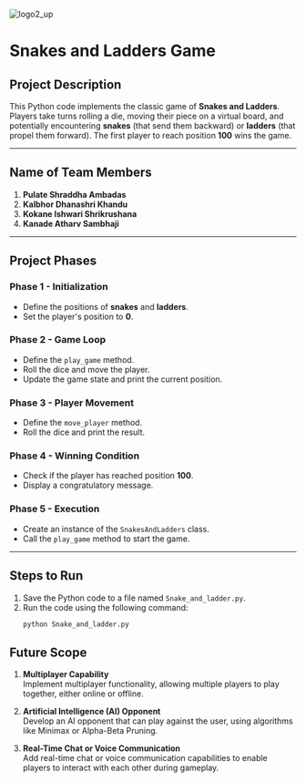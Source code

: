 ![logo2_up](https://github.com/user-attachments/assets/15c13f97-a682-41d2-aa80-548fc1c18d05)




# Snakes and Ladders Game

## Project Description
This Python code implements the classic game of **Snakes and Ladders**. Players take turns rolling a die, moving their piece on a virtual board, and potentially encountering **snakes** (that send them backward) or **ladders** (that propel them forward). The first player to reach position **100** wins the game.

---

## Name of Team Members
1. **Pulate Shraddha Ambadas**  
2. **Kalbhor Dhanashri Khandu**  
3. **Kokane Ishwari Shrikrushana**  
4. **Kanade Atharv Sambhaji**

---

## Project Phases

### Phase 1 - Initialization
- Define the positions of **snakes** and **ladders**.  
- Set the player's position to **0**.

### Phase 2 - Game Loop
- Define the `play_game` method.  
- Roll the dice and move the player.  
- Update the game state and print the current position.

### Phase 3 - Player Movement
- Define the `move_player` method.  
- Roll the dice and print the result.

### Phase 4 - Winning Condition
- Check if the player has reached position **100**.  
- Display a congratulatory message.

### Phase 5 - Execution
- Create an instance of the `SnakesAndLadders` class.  
- Call the `play_game` method to start the game.

---

## Steps to Run
1. Save the Python code to a file named `Snake_and_ladder.py`.  
2. Run the code using the following command:  
   ```bash
   python Snake_and_ladder.py

## Future Scope

1. **Multiplayer Capability**  
   Implement multiplayer functionality, allowing multiple players to play together, either online or offline.

2. **Artificial Intelligence (AI) Opponent**  
   Develop an AI opponent that can play against the user, using algorithms like Minimax or Alpha-Beta Pruning.

3. **Real-Time Chat or Voice Communication**  
   Add real-time chat or voice communication capabilities to enable players to interact with each other during gameplay.
